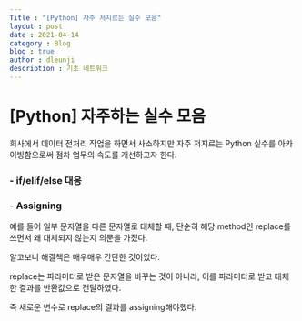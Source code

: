 ```yaml
---
Title : "[Python] 자주 저지르는 실수 모음"
layout : post
date : 2021-04-14
category : Blog
blog : true
author : dleunji
description : 기초 네트워크 
---
```


# [Python] 자주하는 실수 모음

회사에서 데이터 전처리 작업을 하면서 사소하지만 자주 저지르는 Python 실수를 아카이빙함으로써 점차 업무의 속도를 개선하고자 한다.

### - if/elif/else 대응

### - Assigning

예를 들어 일부 문자열을 다른 문자열로 대체할 때, 단순히 해당 method인 replace를 쓰면서 왜 대체되지 않는지 의문을 가졌다.

알고보니 해결책은 매우매우 간단한 것이었다.

replace는 파라미터로 받은 문자열을 바꾸는 것이 아니라, 이를 파라미터로 받고 대체한 결과를 반환값으로 전달하였다.

즉 새로운 변수로 replace의 결과를 assigning해야했다.